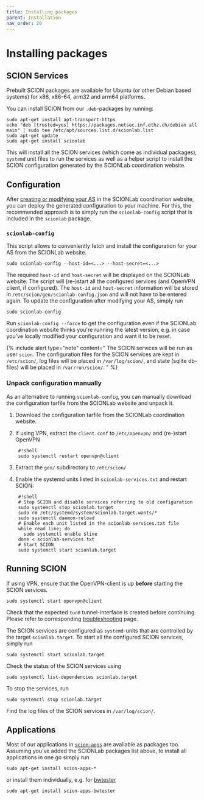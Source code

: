 ```yaml
---
title: Installing packages
parent: Installation
nav_order: 20
---
```


# Installing packages

## SCION Services
Prebuilt SCION packages are available for Ubuntu (or other Debian based systems) for x86, x86-64, arm32 and arm64 platforms.

You can install SCION from our `.deb`-packages by running:

```shell
sudo apt-get install apt-transport-https
echo "deb [trusted=yes] https://packages.netsec.inf.ethz.ch/debian all main" | sudo tee /etc/apt/sources.list.d/scionlab.list
sudo apt-get update
sudo apt-get install scionlab
```

This will install all the SCION services (which come as individual packages),
`systemd` unit files to run the services as well as a helper script to
install the SCION configuration generated by the SCIONLab coordination website.


## Configuration

After [creating or modifying your AS](/content/config/create_as/) in the SCIONLab coordination website, you can deploy the generated configuration to your machine.
For this, the recommended approach is to simply run the `scionlab-config` script that is included in the `scionlab` package.

### `scionlab-config`
This script allows to conveniently fetch and install the configuration for your AS from the SCIONLab website.

```shell
sudo scionlab-config --host-id=<...> --host-secret=<...>
```
The required `host-id` and `host-secret` will be displayed on the SCIONLab website.
The script will (re-)start all the configured services (and OpenVPN client, if configured).
The `host-id` and `host-secret` information will be stored in
`/etc/scion/gen/scionlab-config.json` and will not have to be entered
again.  To update the configuration after modifying your AS, simply run
```shell
sudo scionlab-config
```

Run `scionlab-config --force` to get the configuration even if the SCIONLab coordination
website thinks you're running the latest version, e.g. in case you've locally
modified your configuration and want it to be reset.


{% include alert type="note" content="
The SCION services will be run as user `scion`.
The configuration files for the SCION services are kept in `/etc/scion/`,
log files will be placed in `/var/log/scion/`,
and state (sqlite db-files) will be placed in `/var/run/scion/`.
" %}


### Unpack configuration manually
As an alternative to running `scionlab-config`, you can manually download the
configuration tarfile from the SCIONLab website and unpack it.

1. Download the configuration tarfile from the SCIONLab coordination website.

2. If using VPN, extract the `client.conf` to `/etc/openvpn/` and (re-)start OpenVPN

        #!shell
        sudo systemctl restart openvpn@client

3. Extract the `gen/` subdirectory to `/etc/scion/`
4. Enable the systemd units listed in `scionlab-services.txt` and restart SCION:

        #!shell
        # Stop SCION and disable services referring to old configuration
        sudo systemctl stop scionlab.target
        sudo rm /etc/systemd/system/scionlab.target.wants/*
        sudo systemctl daemon-reload
        # Enable each unit listed in the scionlab-services.txt file
        while read line; do
          sudo systemctl enable $line
        done < scionlab-services.txt
        # Start SCION
        sudo systemctl start scionlab.target

[//]: # (TODO mkdocs is broken here, the f*in < renderes as &lt; ffs)


## Running SCION

If using VPN, ensure that the OpenVPN-client is up **before** starting the SCION services.
```shell
sudo systemctl start openvpn@client
```
Check that the expected `tun0` tunnel-interface is created before continuing. Please refer to corresponding [troubleshooting](/content/faq/troubleshooting/) page.

[//]: # (TODO This may become obsolete if openvpn@client is included as a dependency for the BRs.)


The SCION services are configured as `systemd`-units that are controlled by the target `scionlab.target`.
To start all the configured SCION services, simply run

```shell
sudo systemctl start scionlab.target
```


Check the status of the SCION services using
```shell
sudo systemctl list-dependencies scionlab.target
```

To stop the services, run
```shell
sudo systemctl stop scionlab.target
```

Find the log files of the SCION services in `/var/log/scion/`.


## Applications

Most of our applications in [`scion-apps`](https://github.com/netsec-ethz/scion-apps/) are available as packages too.
Assuming you've added the SCIONLab packages list above, to install all applications in one go simply run

```shell
sudo apt-get install scion-apps-*
```

or install them individually, e.g. for [bwtester](/content/apps/bwtester/)
```shell
sudo apt-get install scion-apps-bwtester
```
